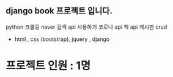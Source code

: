 ## django book 프로젝트 입니다. 

python 크롤링
naver 검색 api 사용하기 
코로나 api
책 api 
게시판 crud

- html , css (bootstrap), jquery , django 

# 프로젝트 인원 : 1명 



